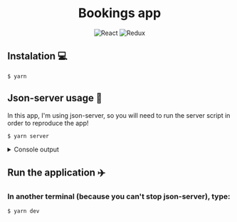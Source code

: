 <h1 align='center'>Bookings app</h1>

<div align='center'>

  ![React](https://img.shields.io/badge/react-%2320232a.svg?style=for-the-badge&logo=react&logoColor=%2361DAFB)
  ![Redux](https://img.shields.io/badge/redux-%23593d88.svg?style=for-the-badge&logo=redux&logoColor=white)

</div>

## Instalation 💻
```console
$ yarn
```

## Json-server usage 🤔
In this app, I'm using json-server, so you will need to run the server script in order to reproduce the app!

```console
$ yarn server
```

<details>
  <summary>Console output</summary>

  ```console

  \{^_^}/ hi!

  Loading server.json
  Done

  Resources
  http://localhost:3333/stock
  http://localhost:3333/trips
  http://localhost:3333/users
  http://localhost:3333/users_trips

  Home
  http://localhost:3333

  Type s + enter at any time to create a snapshot of the database

```

</details>

## Run the application ✈️
### In another terminal (**because you can't stop json-server**), type:

```console
$ yarn dev
```